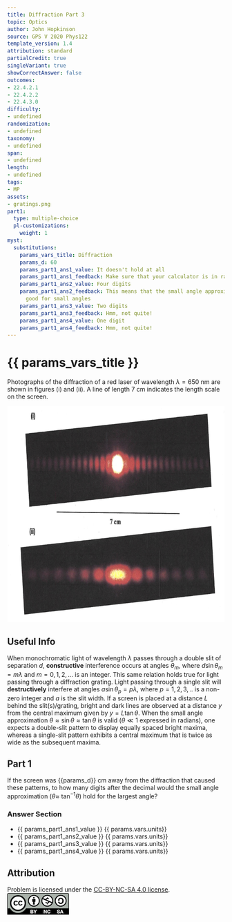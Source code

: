 ```yaml
---
title: Diffraction Part 3
topic: Optics
author: John Hopkinson
source: GPS V 2020 Phys122
template_version: 1.4
attribution: standard
partialCredit: true
singleVariant: true
showCorrectAnswer: false
outcomes:
- 22.4.2.1
- 22.4.2.2
- 22.4.3.0
difficulty:
- undefined
randomization:
- undefined
taxonomy:
- undefined
span:
- undefined
length:
- undefined
tags:
- MP
assets:
- gratings.png
part1:
  type: multiple-choice
  pl-customizations:
    weight: 1
myst:
  substitutions:
    params_vars_title: Diffraction
    params_d: 60
    params_part1_ans1_value: It doesn't hold at all
    params_part1_ans1_feedback: Make sure that your calculator is in radian mode
    params_part1_ans2_value: Four digits
    params_part1_ans2_feedback: This means that the small angle approximation is very
      good for small angles
    params_part1_ans3_value: Two digits
    params_part1_ans3_feedback: Hmm, not quite!
    params_part1_ans4_value: One digit
    params_part1_ans4_feedback: Hmm, not quite!
---
```

# {{ params_vars_title }}
Photographs of the diffraction of a red laser of wavelength $\lambda = 650$ nm are shown in figures (i) and (ii). A line of length $7$ cm indicates the length scale on the screen.

<img src="gratings.png" height = 500px>

## Useful Info

When monochromatic light of wavelength $\lambda$ passes through a double slit of separation $d$, <strong>constructive</strong> interference occurs at angles $\theta_m$, where $d\sin\theta_m = m\lambda$  and $m = {0, 1, 2, ...}$ is an integer.  This same relation holds true for light passing through a diffraction grating.  Light passing through a single slit will <strong>destructively</strong> interfere at angles $a\sin\theta_p = p \lambda$, where $p = {1, 2, 3, ..}$ is a non-zero integer and $a$ is the slit width. If a screen is placed at a distance $L$ behind the slit(s)/grating, bright and dark lines are observed at a distance $y$ from the central maximum given by  $y = L\tan\theta$.  When the small angle approximation $\theta \approx \sin\theta \approx \tan\theta$ is valid ($\theta \ll 1$ expressed in radians), one expects a double-slit pattern to display equally spaced bright maxima, whereas a single-slit pattern exhibits a central maximum that is twice as wide as the subsequent maxima.

## Part 1

If the screen was {{params_d}} cm away from the diffraction that caused these patterns, to how many digits after the decimal would the small angle approximation ($\theta \approx$ tan$^{-1} \theta$) hold for the largest angle?

### Answer Section

- {{ params_part1_ans1_value }} {{ params.vars.units}}
- {{ params_part1_ans2_value }} {{ params.vars.units}}
- {{ params_part1_ans3_value }} {{ params.vars.units}}
- {{ params_part1_ans4_value }} {{ params.vars.units}}

## Attribution

Problem is licensed under the [CC-BY-NC-SA 4.0 license](https://creativecommons.org/licenses/by-nc-sa/4.0/).<br> ![The Creative Commons 4.0 license requiring attribution-BY, non-commercial-NC, and share-alike-SA license.](https://raw.githubusercontent.com/firasm/bits/master/by-nc-sa.png)